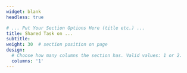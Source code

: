 ```yaml
---
widget: blank
headless: true

# ... Put Your Section Options Here (title etc.) ...
title: Shared Task on ...
subtitle:
weight: 30  # section position on page
design:
  # Choose how many columns the section has. Valid values: 1 or 2.
  columns: '1'
---
```


